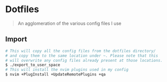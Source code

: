 # Dotfiles
> An agglomeration of the various config files I use

## Import
```bash
# This will copy all the config files from the dotfiles directory/
# and copy them to the same location under ~. Please note that this
# will overwrite any config files already present at those locations.
$ ./export_to_user_space
# This will install the nvim plugins used in my config
$ nvim +PlugInstall +UpdateRemotePlugins +qa
